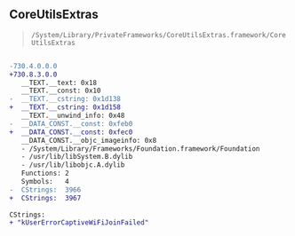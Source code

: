 ## CoreUtilsExtras

> `/System/Library/PrivateFrameworks/CoreUtilsExtras.framework/CoreUtilsExtras`

```diff

-730.4.0.0.0
+730.8.3.0.0
   __TEXT.__text: 0x18
   __TEXT.__const: 0x10
-  __TEXT.__cstring: 0x1d138
+  __TEXT.__cstring: 0x1d158
   __TEXT.__unwind_info: 0x48
-  __DATA_CONST.__const: 0xfeb0
+  __DATA_CONST.__const: 0xfec0
   __DATA_CONST.__objc_imageinfo: 0x8
   - /System/Library/Frameworks/Foundation.framework/Foundation
   - /usr/lib/libSystem.B.dylib
   - /usr/lib/libobjc.A.dylib
   Functions: 2
   Symbols:   4
-  CStrings:  3966
+  CStrings:  3967
 
CStrings:
+ "kUserErrorCaptiveWiFiJoinFailed"

```
